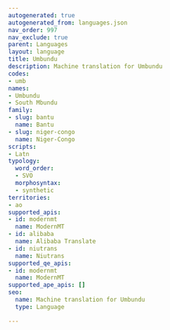 ```yaml
---
autogenerated: true
autogenerated_from: languages.json
nav_order: 997
nav_exclude: true
parent: Languages
layout: language
title: Umbundu
description: Machine translation for Umbundu
codes:
- umb
names:
- Umbundu
- South Mbundu
family:
- slug: bantu
  name: Bantu
- slug: niger-congo
  name: Niger-Congo
scripts:
- Latn
typology:
  word_order:
  - SVO
  morphosyntax:
  - synthetic
territories:
- ao
supported_apis:
- id: modernmt
  name: ModernMT
- id: alibaba
  name: Alibaba Translate
- id: niutrans
  name: Niutrans
supported_qe_apis:
- id: modernmt
  name: ModernMT
supported_ape_apis: []
seo:
  name: Machine translation for Umbundu
  type: Language

---
```


